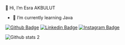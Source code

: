  👋 Hi, I’m Esra AKBULUT

- 🌱 I’m currently learning Java

[![Github Badge](https://img.shields.io/badge/-Github-000?style=quare&labelColor=000&logo=Github&logoColor=white&link=link)](https://github.com/esrasrtkara) 
[![Linkedin Badge](https://img.shields.io/badge/-Linkedin-000?style=quare&labelColor=0000ff&logo=Linkedin&logoColor=white&link=link)](https://www.linkedin.com/in/esra-akbulut-123463160/) 
[![Instagram Badge](https://img.shields.io/badge/-Instagram-C13584?style=flat-quare&labelColor=C13584&logo=instagram&logoColor=white&link=link)](https://www.instagram.com/esrasrtkara/)


![Github stats 2](https://github-readme-stats.vercel.app/api?username=esrasrtkara&show_icons=true&theme=radical)
